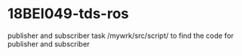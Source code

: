 # 18BEI049-tds-ros
publisher and subscriber task
/mywrk/src/script/
to find the code for publisher and subscriber
